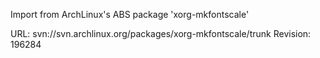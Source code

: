Import from ArchLinux's ABS package 'xorg-mkfontscale'

URL: svn://svn.archlinux.org/packages/xorg-mkfontscale/trunk
Revision: 196284
